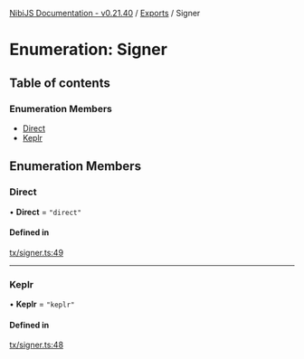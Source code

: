[NibiJS Documentation - v0.21.40](../intro.md) / [Exports](../modules.md) / Signer

# Enumeration: Signer

## Table of contents

### Enumeration Members

- [Direct](Signer.md#direct)
- [Keplr](Signer.md#keplr)

## Enumeration Members

### Direct

• **Direct** = `"direct"`

#### Defined in

[tx/signer.ts:49](https://github.com/NibiruChain/ts-sdk/blob/6ab8616/packages/nibijs/src/tx/signer.ts#L49)

---

### Keplr

• **Keplr** = `"keplr"`

#### Defined in

[tx/signer.ts:48](https://github.com/NibiruChain/ts-sdk/blob/6ab8616/packages/nibijs/src/tx/signer.ts#L48)
